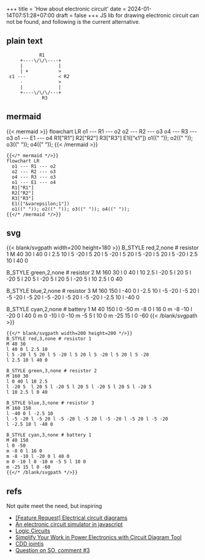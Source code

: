 +++
title = 'How about electronic circuit'
date = 2024-01-14T07:51:28+07:00
draft = false
+++
JS lib for drawing electronic circuit can not be found, and following is the current alternative.


## plain text
```
            R1
     +----\/\/\----+
     |             |
     | +           >
 ε1 ---            < R2
     -             >
     |             |
     +----\/\/\/---+
             R3
```

## mermaid
{{< mermaid >}}
flowchart LR
  o1 --- R1 --- o2
  o2 --- R2 --- o3
  o4 --- R3 --- o3
  o1 --- E1 --- o4
  R1["R1"]
  R2["R2"]
  R3["R3"]
  E1(["&varepsilon;1"])
  o1((" ")); o2((" ")); o3((" ")); o4((" "));
{{< /mermaid >}}

```
{{</* mermaid */>}}
flowchart LR
  o1 --- R1 --- o2
  o2 --- R2 --- o3
  o4 --- R3 --- o3
  o1 --- E1 --- o4
  R1["R1"]
  R2["R2"]
  R3["R3"]
  E1(["&varepsilon;1"])
  o1((" ")); o2((" ")); o3((" ")); o4((" "));
{{</* /mermaid */>}}
```


## svg
{{< blank/svgpath width=200 height=180 >}}
B_STYLE red,2,none # resistor 1
M 40 30
l 40 0 l 2.5 10
l 5 -20 l 5 20 l 5 -20 l 5 20 l 5 -20 l 5 20 l 5 -20
l 2.5 10 l 40 0

B_STYLE green,2,none # resistor 2
M 160 30
l 0 40 l 10 2.5 
l -20 5  l 20 5 l -20 5 l 20 5 l -20 5 l 20 5 l -20 5
l 10 2.5 l 0 40

B_STYLE blue,2,none # resistor 3
M 160 150
l -40 0 l -2.5 10
l -5 -20 l -5 20 l -5 -20 l -5 20 l -5 -20 l -5 20 l -5 -20
l -2.5 10 l -40 0

B_STYLE cyan,2,none # battery 1
M 40 150
l 0 -50
m -8 0 l 16 0
m -8 -10 l -20 0 l 40 0
m 0 -10 l 0 -10 m -5 5 l 10 0
m -25 15 l 0 -60 
{{< /blank/svgpath >}}

```
{{</* blank/svgpath width=200 height=200 */>}}
B_STYLE red,3,none # resistor 1
M 40 30
l 40 0 l 2.5 10
l 5 -20 l 5 20 l 5 -20 l 5 20 l 5 -20 l 5 20 l 5 -20
l 2.5 10 l 40 0

B_STYLE green,3,none # resistor 2
M 160 30
l 0 40 l 10 2.5 
l -20 5  l 20 5 l -20 5 l 20 5 l -20 5 l 20 5 l -20 5
l 10 2.5 l 0 40

B_STYLE blue,3,none # resistor 3
M 160 150
l -40 0 l -2.5 10
l -5 -20 l -5 20 l -5 -20 l -5 20 l -5 -20 l -5 20 l -5 -20
l -2.5 10 l -40 0

B_STYLE cyan,3,none # battery 1
M 40 150
l 0 -50
m -8 0 l 16 0
m -8 -10 l -20 0 l 40 0
m 0 -10 l 0 -10 m -5 5 l 10 0
m -25 15 l 0 -60 
{{</* /blank/svgpath */>}}
```


## refs
Not quite meet the need, but inspiring
+ [[Feature Request] Electrical circuit diagrams](https://github.com/mermaid-js/mermaid/issues/2112#issuecomment-1632889991)
+ [An electronic circuit simulator in javascript](https://www.wiquid.fr/index.php/2022/11/22/a-circuit-simulator-in-javascript/)
+ [Logic Circuits](https://www.jointjs.com/demos/logic-circuits)
+ [Simplify Your Work in Power Electronics with Circuit Diagram Tool](https://synergycodes.com/blog/simplify-your-work-in-power-electronics/)
+ [CDD jointjs](https://www.jsdelivr.com/package/npm/jointjs)
+ [Question on SO, comment #3](https://stackoverflow.com/a/20620297/9475509)
